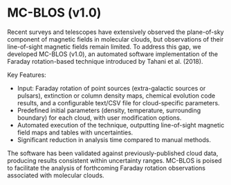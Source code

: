 # MC-BLOS (v1.0)

Recent surveys and telescopes have extensively observed the plane-of-sky component of magnetic fields in molecular clouds, but observations of their line-of-sight magnetic fields remain limited. To address this gap, we developed MC-BLOS (v1.0), an automated software implementation of the Faraday rotation-based technique introduced by Tahani et al. (2018).

Key Features:
- Input: Faraday rotation of point sources (extra-galactic sources or pulsars), extinction or column density maps, chemical evolution code results, and a configurable text/CSV file for cloud-specific parameters.
- Predefined initial parameters (density, temperature, surrounding boundary) for each cloud, with user modification options.
- Automated execution of the technique, outputting line-of-sight magnetic field maps and tables with uncertainties.
- Significant reduction in analysis time compared to manual methods.

The software has been validated against previously-published cloud data, producing results consistent within uncertainty ranges. MC-BLOS is poised to facilitate the analysis of forthcoming Faraday rotation observations associated with molecular clouds.
